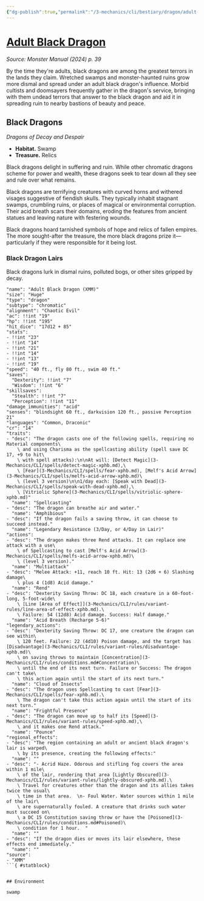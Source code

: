 ```yaml
---
{"dg-publish":true,"permalink":"/3-mechanics/cli/bestiary/dragon/adult-black-dragon-xmm/","tags":["ttrpg-cli/compendium/src/5e/xmm","ttrpg-cli/monster/cr/14","ttrpg-cli/monster/environment/swamp","ttrpg-cli/monster/size/huge","ttrpg-cli/monster/type/dragon/chromatic"],"created":"2025-02-22T12:02:28.351-05:00","updated":"2025-02-26T17:46:11.500-05:00"}
---
```


# [Adult Black Dragon](3-Mechanics/CLI/bestiary/dragon/adult-black-dragon-xmm.md)
*Source: Monster Manual (2024) p. 39*  

By the time they're adults, black dragons are among the greatest terrors in the lands they claim. Wretched swamps and monster-haunted ruins grow more dismal and spread under an adult black dragon's influence. Morbid cultists and doomsayers frequently gather in the dragon's service, bringing with them undead terrors that answer to the black dragon and aid it in spreading ruin to nearby bastions of beauty and peace.

## Black Dragons

*Dragons of Decay and Despair*

- **Habitat.** Swamp  
- **Treasure.** Relics  

Black dragons delight in suffering and ruin. While other chromatic dragons scheme for power and wealth, these dragons seek to tear down all they see and rule over what remains.

Black dragons are terrifying creatures with curved horns and withered visages suggestive of fiendish skulls. They typically inhabit stagnant swamps, crumbling ruins, or places of magical or environmental corruption. Their acid breath scars their domains, eroding the features from ancient statues and leaving nature with festering wounds.

Black dragons hoard tarnished symbols of hope and relics of fallen empires. The more sought-after the treasure, the more black dragons prize it—particularly if they were responsible for it being lost.

### Black Dragon Lairs

Black dragons lurk in dismal ruins, polluted bogs, or other sites gripped by decay.

```statblock
"name": "Adult Black Dragon (XMM)"
"size": "Huge"
"type": "dragon"
"subtype": "chromatic"
"alignment": "Chaotic Evil"
"ac": !!int "19"
"hp": !!int "195"
"hit_dice": "17d12 + 85"
"stats":
- !!int "23"
- !!int "14"
- !!int "21"
- !!int "14"
- !!int "13"
- !!int "19"
"speed": "40 ft., fly 80 ft., swim 40 ft."
"saves":
  "Dexterity": !!int "7"
  "Wisdom": !!int "6"
"skillsaves":
  "Stealth": !!int "7"
  "Perception": !!int "11"
"damage_immunities": "acid"
"senses": "blindsight 60 ft., darkvision 120 ft., passive Perception 21"
"languages": "Common, Draconic"
"cr": "14"
"traits":
- "desc": "The dragon casts one of the following spells, requiring no Material components\
    \ and using Charisma as the spellcasting ability (spell save DC 17, +9 to hit\
    \ with spell attacks):\n\nAt will: [Detect Magic](3-Mechanics/CLI/spells/detect-magic-xphb.md),\
    \ [Fear](3-Mechanics/CLI/spells/fear-xphb.md), [Melf's Acid Arrow](3-Mechanics/CLI/spells/melfs-acid-arrow-xphb.md)\
    \ (level 3 version)\n\n1/day each: [Speak with Dead](3-Mechanics/CLI/spells/speak-with-dead-xphb.md),\
    \ [Vitriolic Sphere](3-Mechanics/CLI/spells/vitriolic-sphere-xphb.md)"
  "name": "Spellcasting"
- "desc": "The dragon can breathe air and water."
  "name": "Amphibious"
- "desc": "If the dragon fails a saving throw, it can choose to succeed instead."
  "name": "Legendary Resistance (3/Day, or 4/Day in Lair)"
"actions":
- "desc": "The dragon makes three Rend attacks. It can replace one attack with a use\
    \ of Spellcasting to cast [Melf's Acid Arrow](3-Mechanics/CLI/spells/melfs-acid-arrow-xphb.md)\
    \ (level 3 version)."
  "name": "Multiattack"
- "desc": "Melee Attack: +11, reach 10 ft. Hit: 13 (2d6 + 6) Slashing damage\
    \ plus 4 (1d8) Acid damage."
  "name": "Rend"
- "desc": "Dexterity Saving Throw: DC 18, each creature in a 60-foot-long, 5-foot-wide\
    \ [Line [Area of Effect]](3-Mechanics/CLI/rules/variant-rules/line-area-of-effect-xphb.md).\
    \ Failure: 54 (12d8) Acid damage. Success: Half damage."
  "name": "Acid Breath (Recharge 5-6)"
"legendary_actions":
- "desc": "Dexterity Saving Throw: DC 17, one creature the dragon can see within\
    \ 120 feet. Failure: 22 (4d10) Poison damage, and the target has [Disadvantage](3-Mechanics/CLI/rules/variant-rules/disadvantage-xphb.md)\
    \ on saving throws to maintain [Concentration](3-Mechanics/CLI/rules/conditions.md#Concentration)\
    \ until the end of its next turn. Failure or Success: The dragon can't take\
    \ this action again until the start of its next turn."
  "name": "Cloud of Insects"
- "desc": "The dragon uses Spellcasting to cast [Fear](3-Mechanics/CLI/spells/fear-xphb.md).\
    \ The dragon can't take this action again until the start of its next turn."
  "name": "Frightful Presence"
- "desc": "The dragon can move up to half its [Speed](3-Mechanics/CLI/rules/variant-rules/speed-xphb.md),\
    \ and it makes one Rend attack."
  "name": "Pounce"
"regional_effects":
- "desc": "The region containing an adult or ancient black dragon's lair is warped\
    \ by its presence, creating the following effects:"
  "name": ""
- "desc": "- Acrid Haze. Odorous and stifling fog covers the area within 1 mile\
    \ of the lair, rendering that area [Lightly Obscured](3-Mechanics/CLI/rules/variant-rules/lightly-obscured-xphb.md).\
    \ Travel for creatures other than the dragon and its allies takes twice the usual\
    \ time in that area.  \n- Foul Water. Water sources within 1 mile of the lair\
    \ are supernaturally fouled. A creature that drinks such water must succeed on\
    \ a DC 15 Constitution saving throw or have the [Poisoned](3-Mechanics/CLI/rules/conditions.md#Poisoned)\
    \ condition for 1 hour.  "
  "name": ""
- "desc": "If the dragon dies or moves its lair elsewhere, these effects end immediately."
  "name": ""
"source":
- "XMM"
```{ #statblock}


## Environment

swamp